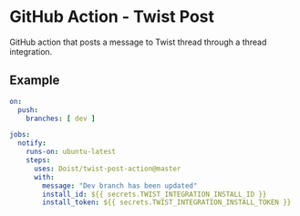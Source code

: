 # GitHub Action - Twist Post
GitHub action that posts a message to Twist thread through a thread integration.

## Example

```yml
on:
  push:
    branches: [ dev ]

jobs:
  notify:
    runs-on: ubuntu-latest
    steps:
      uses: Doist/twist-post-action@master
      with:
        message: "Dev branch has been updated"
        install_id: ${{ secrets.TWIST_INTEGRATION_INSTALL_ID }}
        install_token: ${{ secrets.TWIST_INTEGRATION_INSTALL_TOKEN }}
```
